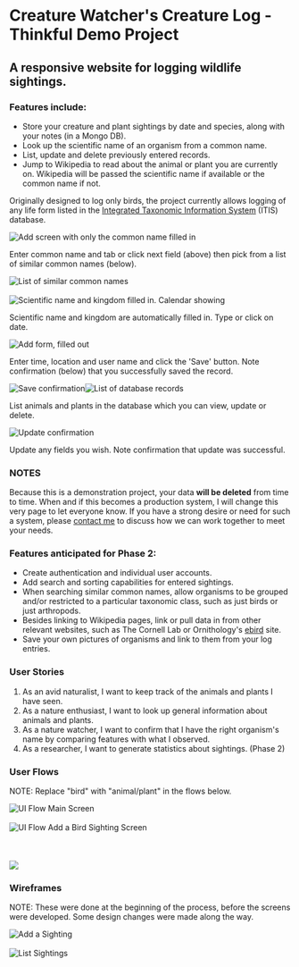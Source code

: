 # Creature Watcher's Creature Log - Thinkful Demo Project

## A responsive website for logging wildlife sightings.

### Features include:

*   Store your creature and plant sightings by date and species, along with your notes (in a Mongo DB).
*   Look up the scientific name of an organism from a common name.
*   List, update and delete previously entered records.
*   Jump to Wikipedia to read about the animal or plant you are currently on. Wikipedia will be passed the scientific name if available or the common name if not.

Originally designed to log only birds, the project currently allows logging of any life form listed in the [Integrated Taxonomic Information System](https://www.itis.gov/) (ITIS) database.

![Add screen with only the common name filled in](github-images/AddCreature01.png)

Enter common name and tab or click next field (above) then pick from a list of similar common names (below).

![List of similar common names](github-images/AddCreature02.png) <br/> <br/>![Scientific name and kingdom filled in. Calendar showing](github-images/AddCreature03.png)

Scientific name and kingdom are automatically filled in. Type or click on date.

![Add form, filled out](github-images/AddCreature04.png)

Enter time, location and user name and click the 'Save' button. Note confirmation (below) that you successfully saved the record.

![Save confirmation](github-images/AddCreature05.png)![List of database records](github-images/ListCreatures01.png)

List animals and plants in the database which you can view, update or delete.

![Update confirmation](github-images/UpdateCreatures02.png)

Update any fields you wish. Note confirmation that update was successful.

### NOTES

Because this is a demonstration project, your data **will be deleted** from time to time. When and if this becomes a production system, I will change this very page to let everyone know. If you have a strong desire or need for such a system, please [contact me](http://mendoclick.com/contact.htm) to discuss how we can work together to meet your needs.

### Features anticipated for Phase 2:

*   Create authentication and individual user accounts.
*   Add search and sorting capabilities for entered sightings.
*   When searching similar common names, allow organisms to be grouped and/or restricted to a particular taxonomic class, such as just birds or just arthropods.
*   Besides linking to Wikipedia pages, link or pull data in from other relevant websites, such as The Cornell Lab or Ornithology's [ebird](https://ebird.org/) site.
*   Save your own pictures of organisms and link to them from your log entries.

### User Stories

1.  As an avid naturalist, I want to keep track of the animals and plants I have seen.
2.  As a nature enthusiast, I want to look up general information about animals and plants.
3.  As a nature watcher, I want to confirm that I have the right organism's name by comparing features with what I observed.
4.  As a researcher, I want to generate statistics about sightings. (Phase 2)

### User Flows

NOTE: Replace "bird" with "animal/plant" in the flows below.

![UI Flow Main Screen](github-images/MainScreen.png) <br/> <br/>![UI Flow Add a Bird Sighting Screen](github-images/AddABirdSighting.png) <br/> <br/> <br/> <br/>![](github-images/EditBirdSighting.png)

### Wireframes

NOTE: These were done at the beginning of the process, before the screens were developed. Some design changes were made along the way.

![Add a Sighting](github-images/EnterBird2.jpg) <br/> <br/>![List Sightings](github-images/ListSightings.jpg)

